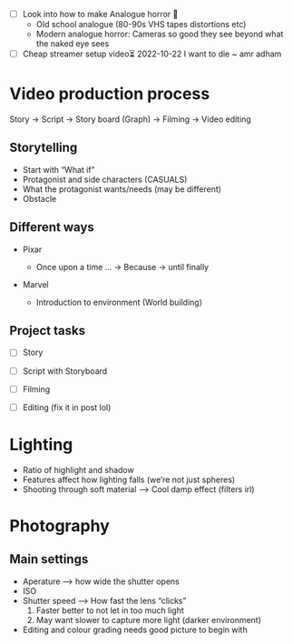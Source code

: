 - [ ] Look into how to make Analogue horror 🔼 
	- Old school analogue (80-90s VHS tapes distortions etc)
	- Modern analogue horror: Cameras so good they see beyond what the naked eye sees
- [ ] Cheap streamer setup video⏳ 2022-10-22 
 I want to die ~ amr adham 
# Video production process
Story -> Script -> Story board (Graph) -> Filming -> Video editing 

## Storytelling
- Start with “What if”
- Protagonist and side characters (CASUALS)
- What the protagonist wants/needs (may be different)
- Obstacle
## Different ways
-  Pixar
	- Once upon a time … -> Because -> until finally


-  Marvel
	- Introduction to environment (World building)
## Project tasks
- [ ] Story
- [ ] Script with Storyboard
- [ ] Filming
- [ ] Editing (fix it in post lol)


# Lighting
- Ratio of highlight and shadow
- Features affect how lighting falls (we’re not just spheres)
- Shooting through soft material –> Cool damp effect (filters irl)

# Photography
## Main settings
- Aperature –> how wide the shutter opens
- ISO
- Shutter speed –> How fast the lens “clicks”
  1. Faster better to not let in too much light
  2. May want slower to capture more light (darker environment)
- Editing and colour grading needs good picture to begin with